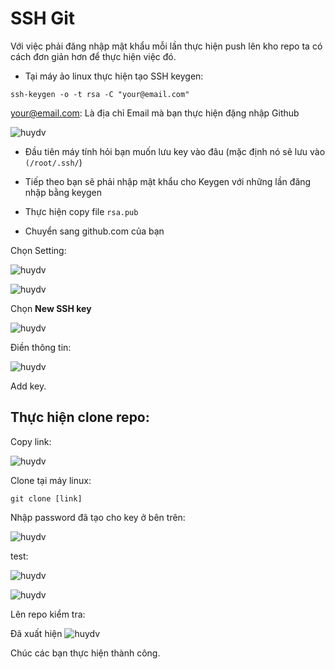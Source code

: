 # SSH Git

Với việc phải đăng nhập mật khẩu mỗi lần thực hiện push lên kho repo ta có cách đơn giản hơn để thực hiện việc đó.

* Tại máy ảo linux thực hiện tạo SSH keygen:

`ssh-keygen -o -t rsa -C "your@email.com"`

your@email.com: Là địa chỉ Email mà bạn thực hiện đặng nhập Github

![huydv](/image/Screenshot_3.png)
* Đầu tiên máy tính hỏi bạn muốn lưu key vào đâu (mặc định nó sẽ lưu vào `(/root/.ssh/`)
* Tiếp theo bạn sẽ phải nhập mật khẩu cho Keygen với những lần đăng nhập bằng keygen
* Thực hiện copy file `rsa.pub`

* Chuyển sang github.com của bạn

Chọn Setting:

![huydv](/image/Screenshot_4.png)

![huydv](/image/Screenshot_5.png)

Chọn **New SSH key**

![huydv](/image/Screenshot_6.png)

Điền thông tin:

![huydv](/image/Screenshot_7.png)

Add key.

## Thực hiện clone repo:

Copy link:

![huydv](/image/Screenshot_8.png)

Clone tại máy linux:

`git clone [link]`

Nhập password đã tạo cho key ở bên trên:

![huydv](/image/Screenshot_9.png)

test:

![huydv](/image/Screenshot_10.png)

![huydv](/image/Screenshot_11.png)

Lên repo kiểm tra:

Đã xuất hiện 
![huydv](/image/Screenshot_12.png)

Chúc các bạn thực hiện thành công. 
